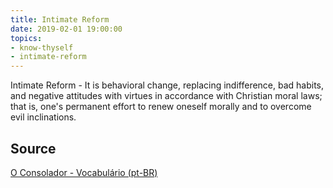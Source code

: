 ```yaml
---
title: Intimate Reform
date: 2019-02-01 19:00:00
topics:
- know-thyself
- intimate-reform
---
```


Intimate Reform - It is behavioral change, replacing indifference, bad habits, and 
negative attitudes with virtues in accordance with Christian moral laws; that is, 
one's permanent effort to renew oneself morally and to overcome evil inclinations.


## Source
[O Consolador - Vocabulário (pt-BR)](http://www.oconsolador.com.br/linkfixo/vocabulario/principal.html)
